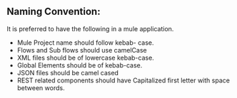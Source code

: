 
## Naming Convention:

It is preferred to have the following in a mule application.
- Mule Project name should follow kebab- case.
- Flows and Sub flows should use camelCase
- XML files should be of lowercase kebab-case.
- Global Elements should be of kebab-case.
- JSON files should be camel cased
- REST related components should have Capitalized first letter with space between words.